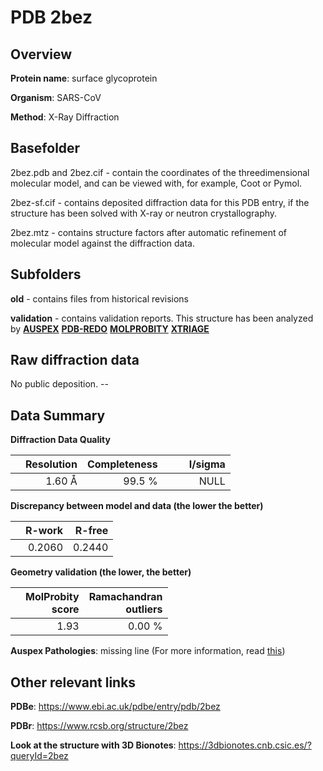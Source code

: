 # PDB 2bez

## Overview

**Protein name**: surface glycoprotein

**Organism**: SARS-CoV

**Method**: X-Ray Diffraction

## Basefolder

2bez.pdb and 2bez.cif - contain the coordinates of the threedimensional molecular model, and can be viewed with, for example, Coot or Pymol.

2bez-sf.cif - contains deposited diffraction data for this PDB entry, if the structure has been solved with X-ray or neutron crystallography.

2bez.mtz - contains structure factors after automatic refinement of molecular model against the diffraction data.

## Subfolders



**old** - contains files from historical revisions

**validation** - contains validation reports. This structure has been analyzed by [**AUSPEX**](https://github.com/thorn-lab/coronavirus_structural_task_force/tree/master/pdb/surface_glycoprotein/SARS-CoV/2bez/validation/auspex) [**PDB-REDO**](https://github.com/thorn-lab/coronavirus_structural_task_force/tree/master/pdb/surface_glycoprotein/SARS-CoV/2bez/validation/pdb-redo) [**MOLPROBITY**](https://github.com/thorn-lab/coronavirus_structural_task_force/tree/master/pdb/surface_glycoprotein/SARS-CoV/2bez/validation/molprobity) [**XTRIAGE**](https://github.com/thorn-lab/coronavirus_structural_task_force/blob/master/pdb/surface_glycoprotein/SARS-CoV/2bez/validation/Xtriage_output.log) 

## Raw diffraction data

No public deposition. --<br> 

## Data Summary
**Diffraction Data Quality**

|   | Resolution | Completeness| I/sigma |
|---|-------------:|----------------:|--------------:|
|   |1.60 Å|99.5  %|<img width=50/>NULL |

**Discrepancy between model and data (the lower the better)**

|   | **R-work**| **R-free**   
|---|-------------:|----------------:|           
||  0.2060|  0.2440|

**Geometry validation (the lower, the better)**

|   |**MolProbity<br>score**| **Ramachandran<br>outliers** 
|---|-------------:|----------------:|
||  1.93|  0.00 %|

**Auspex Pathologies**: missing line (For more information, read [this](https://github.com/thorn-lab/coronavirus_structural_task_force/blob/master/pdb/surface_glycoprotein/SARS-CoV/2bez/validation/auspex/2bez_auspex_comments.txt))

 



## Other relevant links 
**PDBe**:  https://www.ebi.ac.uk/pdbe/entry/pdb/2bez
 
**PDBr**: https://www.rcsb.org/structure/2bez 

**Look at the structure with 3D Bionotes**: https://3dbionotes.cnb.csic.es/?queryId=2bez

